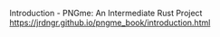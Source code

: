 Introduction - PNGme: An Intermediate Rust Project 
https://jrdngr.github.io/pngme_book/introduction.html 
